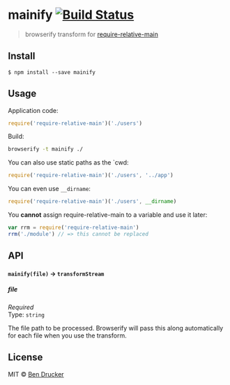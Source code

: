 # mainify [![Build Status](https://travis-ci.org/bendrucker/mainify.svg?branch=master)](https://travis-ci.org/bendrucker/mainify)

> browserify transform for [require-relative-main](https://github.com/bendrucker/require-relative-main)


## Install

```
$ npm install --save mainify
```


## Usage

Application code:

```js
require('require-relative-main')('./users')
```

Build:

```sh
browserify -t mainify ./
```

You can also use static paths as the `cwd:

```js
require('require-relative-main')('./users', '../app')
```

You can even use `__dirname`:

```js
require('require-relative-main')('./users', __dirname)
```

You **cannot** assign require-relative-main to a variable and use it later:

```js
var rrm = require('require-relative-main')
rrm('./module') // => this cannot be replaced
```

## API

#### `mainify(file)` -> `transformStream`


##### file

*Required*  
Type: `string`

The file path to be processed. Browserify will pass this along automatically for each file when you use the transform.

## License

MIT © [Ben Drucker](http://bendrucker.me)
